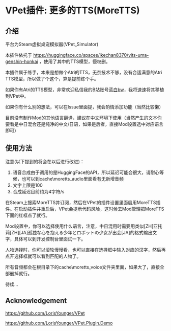 # VPet插件: 更多的TTS(MoreTTS)

## 介绍

平台为Steam虚拟桌宠模拟器(VPet_Simulator)

本插件依托于 https://huggingface.co/spaces/ikechan8370/vits-uma-genshin-honkai ，使用了其中的TTS模型，侵权删。

本插件属于练手，本来是想做个Atri的TTS，无奈技术不够，没有合适满意的Atri TTS模型，所以做了个这个，算是提前练个手。

如果你有Atri的TTS模型，非常欢迎私信我的B站账号[蓝白bw](https://space.bilibili.com/107433411)，我将速速将其移植到VPet中。

如果你有什么别的想法，可以在Issue里面提，我会酌情添加功能（当然比较懒）

目前没有制作Mod的其他语言翻译，建议在中文环境下使用（当然产生的文本你要看是中日混合还是纯净的中文/日语，如果是后者，直接Mod设置选中对应语言即可）

## 使用方法

注意(以下提到的将会在以后进行改进)：
1.	语音合成由于调用的是HuggingFace的API，所以延迟可能会很大，请耐心等候，也可以到cache\moretts_audio里面看有无新增音频
2.	文字上限是100
3.	合成延迟目前约为4字符/s


在Steam上搜索MoreTTS并订阅，然后在VPet的插件设置里面启用MoreTTS插件。在启动插件并重启后，VPet会提示代码风险，这时候去Mod管理把MoreTTS下面的红框点了就行。

Mod设置中，你可以选择使用什么语言，注意，中日混用时需要用类似[ZH]亚托莉[ZH][JA]孤独な心を抱える少年とロボットの少女が出会[JA]的格式输出文字，具体可以到开发控制台里面试一下。

人物选择时，你可以滚轮慢慢看，也可以直接在选择框中输入对应的汉字，然后再点开选择框就可以看到匹配的人物了。

所有音频都会在根目录下的cache\moretts_voice文件夹里面，如果大了，直接全部删掉就行。

待续...

## Acknowledgement

https://github.com/LorisYounger/VPet

https://github.com/LorisYounger/VPet.Plugin.Demo
